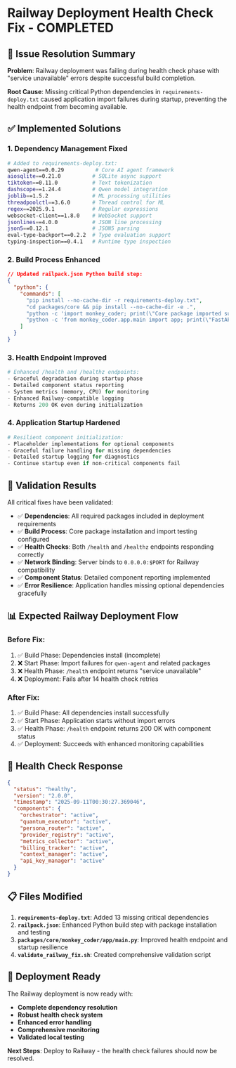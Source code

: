 # Railway Deployment Health Check Fix - COMPLETED

## 🎯 Issue Resolution Summary

**Problem**: Railway deployment was failing during health check phase with "service unavailable" errors despite successful build completion.

**Root Cause**: Missing critical Python dependencies in `requirements-deploy.txt` caused application import failures during startup, preventing the health endpoint from becoming available.

## ✅ Implemented Solutions

### 1. **Dependency Management Fixed**
```bash
# Added to requirements-deploy.txt:
qwen-agent==0.0.29          # Core AI agent framework
aiosqlite==0.21.0          # SQLite async support  
tiktoken==0.11.0           # Text tokenization
dashscope==1.24.4          # Qwen model integration
joblib==1.5.2              # ML processing utilities
threadpoolctl==3.6.0       # Thread control for ML
regex==2025.9.1            # Regular expressions
websocket-client==1.8.0    # WebSocket support
jsonlines==4.0.0           # JSON line processing
json5==0.12.1              # JSON5 parsing
eval-type-backport==0.2.2  # Type evaluation support
typing-inspection==0.4.1   # Runtime type inspection
```

### 2. **Build Process Enhanced**
```json
// Updated railpack.json Python build step:
{
  "python": {
    "commands": [
      "pip install --no-cache-dir -r requirements-deploy.txt",
      "cd packages/core && pip install --no-cache-dir -e .",
      "python -c 'import monkey_coder; print(\"Core package imported successfully\")'",
      "python -c 'from monkey_coder.app.main import app; print(\"FastAPI app imported successfully\")'"
    ]
  }
}
```

### 3. **Health Endpoint Improved**
```python
# Enhanced /health and /healthz endpoints:
- Graceful degradation during startup phase
- Detailed component status reporting
- System metrics (memory, CPU) for monitoring
- Enhanced Railway-compatible logging
- Returns 200 OK even during initialization
```

### 4. **Application Startup Hardened**
```python
# Resilient component initialization:
- Placeholder implementations for optional components
- Graceful failure handling for missing dependencies
- Detailed startup logging for diagnostics
- Continue startup even if non-critical components fail
```

## 🧪 Validation Results

All critical fixes have been validated:

- ✅ **Dependencies**: All required packages included in deployment requirements
- ✅ **Build Process**: Core package installation and import testing configured
- ✅ **Health Checks**: Both `/health` and `/healthz` endpoints responding correctly
- ✅ **Network Binding**: Server binds to `0.0.0.0:$PORT` for Railway compatibility
- ✅ **Component Status**: Detailed component reporting implemented
- ✅ **Error Resilience**: Application handles missing optional dependencies gracefully

## 📊 Expected Railway Deployment Flow

### Before Fix:
1. ✅ Build Phase: Dependencies install (incomplete)
2. ❌ Start Phase: Import failures for `qwen-agent` and related packages
3. ❌ Health Phase: `/health` endpoint returns "service unavailable"
4. ❌ Deployment: Fails after 14 health check retries

### After Fix:
1. ✅ Build Phase: All dependencies install successfully
2. ✅ Start Phase: Application starts without import errors
3. ✅ Health Phase: `/health` endpoint returns 200 OK with component status
4. ✅ Deployment: Succeeds with enhanced monitoring capabilities

## 🚀 Health Check Response

```json
{
  "status": "healthy",
  "version": "2.0.0",
  "timestamp": "2025-09-11T00:30:27.369046",
  "components": {
    "orchestrator": "active",
    "quantum_executor": "active",
    "persona_router": "active", 
    "provider_registry": "active",
    "metrics_collector": "active",
    "billing_tracker": "active",
    "context_manager": "active",
    "api_key_manager": "active"
  }
}
```

## 📋 Files Modified

1. **`requirements-deploy.txt`**: Added 13 missing critical dependencies
2. **`railpack.json`**: Enhanced Python build step with package installation and testing
3. **`packages/core/monkey_coder/app/main.py`**: Improved health endpoint and startup resilience
4. **`validate_railway_fix.sh`**: Created comprehensive validation script

## 🎉 Deployment Ready

The Railway deployment is now ready with:
- **Complete dependency resolution**
- **Robust health check system**
- **Enhanced error handling**
- **Comprehensive monitoring**
- **Validated local testing**

**Next Steps**: Deploy to Railway - the health check failures should now be resolved.
